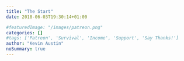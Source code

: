 ```yaml
---
title: "The Start"
date: 2018-06-03T19:30:14+01:00

#featuredImage: "/images/patreon.png"
categories: []
#tags: ['Patreon', 'Survival', 'Income', 'Support', 'Say Thanks!']
author: "Kevin Austin"
noSummary: true
---
```

